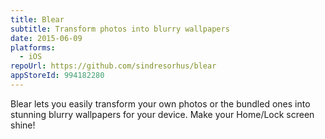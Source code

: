 ```yaml
---
title: Blear
subtitle: Transform photos into blurry wallpapers
date: 2015-06-09
platforms:
  - iOS
repoUrl: https://github.com/sindresorhus/blear
appStoreId: 994182280
---
```


Blear lets you easily transform your own photos or the bundled ones into stunning blurry wallpapers for your device. Make your Home/Lock screen shine!
